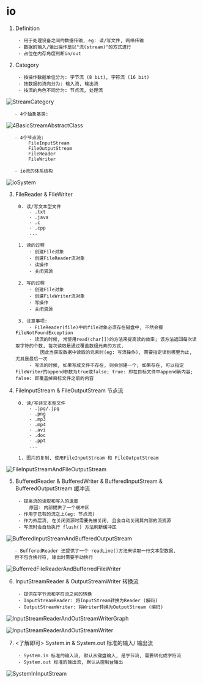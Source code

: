 # io


1. Definition

        - 用于处理设备之间的数据传输, eg: 读/写文件, 网络传输
        - 数据的输入/输出操作是以"流(stream)"的方式进行
        - 占位在内存角度判断in/out


2. Category

        - 按操作数据单位分为: 字节流 (8 bit), 字符流 (16 bit)
        - 按数据的流向分为: 输入流, 输出流
        - 按流的角色不同分为: 节点流, 处理流 
![StreamCategory](imagePool/StreamCategory.png)

       - 4个抽象基类: 
![4BasicStreamAbstractClass](imagePool/4BasicStreamAbstractClass.png)

       - 4个节点流:
            FileInputStream
            FileOutputStream
            FileReader
            FileWriter
            
       - io流的体系结构
![ioSystem](imagePool/ioSystem.png)


3. FileReader & FileWriter 
    
        0. 读/写文本型文件
            - .txt
            - .java
            - .c
            - .cpp
            ...

        1. 读的过程
            - 创建File对象
            - 创建FileReader流对象
            - 读操作
            - 关闭资源
            
        2. 写的过程
            - 创建File对象
            - 创建FileWriter流对象
            - 写操作
            - 关闭资源
            
        3. 注意事项:
            - FileReader(file)中的file对象必须存在磁盘中, 不然会报FileNotFoundException
            - 读流的时候, 常使用read(char[])的方法来提高读的效率; 该方法返回每次读取字符的个数, 每次读取是通过覆盖数组元素的方式,
                因此当获取数据中读取的元素时(eg: 写流操作), 需要指定读到哪里为止, 尤其是最后一次
            - 写流的时候, 如果写成文件不存在, 则会创建一个; 如果存在, 可以指定FileWriter的append参数为true或false; true: 即在目标文件中append新内容; false: 即覆盖掉目标文件之前的内容
            

4. FileInputStream & FileOutputStream 节点流

        0. 读/写非文本型文件
            - .jpg/.jpg
            - .png
            - .mp3
            - .mp4
            - .avi
            - .doc
            - .ppt
            ...
            
        1. 图片的复制, 使用FileInputStream 和 FileOutputStream
![FileInputStreamAndFileOutputStream](imagePool/FileInputStreamAndFileOutputStream.png)



5. BufferedReader & BufferedWriter & BufferedInputStream & BufferedOutputStream 缓冲流

        - 提高流的读取和写入的速度
            原因: 内部提供了一个缓冲区
        - 作用于已有的流之上(eg: 节点流)
        - 作为外层流, 在关闭资源时需要先被关闭, 且会自动关闭其内部的流资源
        - 写流时会自动执行 flush() 方法刷新缓冲区
![BufferedInputStreamAndBufferedOutputStream](imagePool/BufferedInputStreamAndBufferedOutputStream.png)

       - BufferedReader 还提供了一个 readLine()方法来读取一行文本型数据,
       但不包含换行符, 输出时需要手动换行

![BufferredFileReaderAndBufferredFileWriter](imagePool/BufferredFileReaderAndBufferredFileWriter.png)



6. InputStreamReader & OutputStreamWriter 转换流

        - 提供在字节流和字符流之间的转换
        - InputStreamReader: 将InputStream转换为Reader (解码)
        - OutputStreamWriter: 将Writer转换为OutputStream (编码)
![InputStreamReaderAndOutStreamWriterGraph](imagePool/InputStreamReaderAndOutStreamWriterGraph.png)

![InputStreamReaderAndOutStreamWriter](imagePool/InputStreamReaderAndOutStreamWriter.png)



7. <了解即可> System.in & System.out 标准的输入/ 输出流

        - System.in 标准的输入流, 默认从键盘输入, 是字节流, 需要转化成字符流
        - System.out 标准的输出流, 默认从控制台输出
        
![SystemInInputStream](imagePool/SystemInInputStream.png)
        
